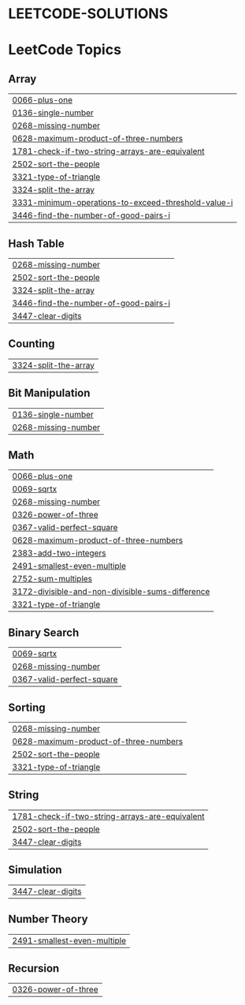# LEETCODE-SOLUTIONS
<!---LeetCode Topics Start-->
# LeetCode Topics
## Array
|  |
| ------- |
| [0066-plus-one](https://github.com/THIYAGARAAJAN/LEETCODE-SOLUTIONS/tree/master/0066-plus-one) |
| [0136-single-number](https://github.com/THIYAGARAAJAN/LEETCODE-SOLUTIONS/tree/master/0136-single-number) |
| [0268-missing-number](https://github.com/THIYAGARAAJAN/LEETCODE-SOLUTIONS/tree/master/0268-missing-number) |
| [0628-maximum-product-of-three-numbers](https://github.com/THIYAGARAAJAN/LEETCODE-SOLUTIONS/tree/master/0628-maximum-product-of-three-numbers) |
| [1781-check-if-two-string-arrays-are-equivalent](https://github.com/THIYAGARAAJAN/LEETCODE-SOLUTIONS/tree/master/1781-check-if-two-string-arrays-are-equivalent) |
| [2502-sort-the-people](https://github.com/THIYAGARAAJAN/LEETCODE-SOLUTIONS/tree/master/2502-sort-the-people) |
| [3321-type-of-triangle](https://github.com/THIYAGARAAJAN/LEETCODE-SOLUTIONS/tree/master/3321-type-of-triangle) |
| [3324-split-the-array](https://github.com/THIYAGARAAJAN/LEETCODE-SOLUTIONS/tree/master/3324-split-the-array) |
| [3331-minimum-operations-to-exceed-threshold-value-i](https://github.com/THIYAGARAAJAN/LEETCODE-SOLUTIONS/tree/master/3331-minimum-operations-to-exceed-threshold-value-i) |
| [3446-find-the-number-of-good-pairs-i](https://github.com/THIYAGARAAJAN/LEETCODE-SOLUTIONS/tree/master/3446-find-the-number-of-good-pairs-i) |
## Hash Table
|  |
| ------- |
| [0268-missing-number](https://github.com/THIYAGARAAJAN/LEETCODE-SOLUTIONS/tree/master/0268-missing-number) |
| [2502-sort-the-people](https://github.com/THIYAGARAAJAN/LEETCODE-SOLUTIONS/tree/master/2502-sort-the-people) |
| [3324-split-the-array](https://github.com/THIYAGARAAJAN/LEETCODE-SOLUTIONS/tree/master/3324-split-the-array) |
| [3446-find-the-number-of-good-pairs-i](https://github.com/THIYAGARAAJAN/LEETCODE-SOLUTIONS/tree/master/3446-find-the-number-of-good-pairs-i) |
| [3447-clear-digits](https://github.com/THIYAGARAAJAN/LEETCODE-SOLUTIONS/tree/master/3447-clear-digits) |
## Counting
|  |
| ------- |
| [3324-split-the-array](https://github.com/THIYAGARAAJAN/LEETCODE-SOLUTIONS/tree/master/3324-split-the-array) |
## Bit Manipulation
|  |
| ------- |
| [0136-single-number](https://github.com/THIYAGARAAJAN/LEETCODE-SOLUTIONS/tree/master/0136-single-number) |
| [0268-missing-number](https://github.com/THIYAGARAAJAN/LEETCODE-SOLUTIONS/tree/master/0268-missing-number) |
## Math
|  |
| ------- |
| [0066-plus-one](https://github.com/THIYAGARAAJAN/LEETCODE-SOLUTIONS/tree/master/0066-plus-one) |
| [0069-sqrtx](https://github.com/THIYAGARAAJAN/LEETCODE-SOLUTIONS/tree/master/0069-sqrtx) |
| [0268-missing-number](https://github.com/THIYAGARAAJAN/LEETCODE-SOLUTIONS/tree/master/0268-missing-number) |
| [0326-power-of-three](https://github.com/THIYAGARAAJAN/LEETCODE-SOLUTIONS/tree/master/0326-power-of-three) |
| [0367-valid-perfect-square](https://github.com/THIYAGARAAJAN/LEETCODE-SOLUTIONS/tree/master/0367-valid-perfect-square) |
| [0628-maximum-product-of-three-numbers](https://github.com/THIYAGARAAJAN/LEETCODE-SOLUTIONS/tree/master/0628-maximum-product-of-three-numbers) |
| [2383-add-two-integers](https://github.com/THIYAGARAAJAN/LEETCODE-SOLUTIONS/tree/master/2383-add-two-integers) |
| [2491-smallest-even-multiple](https://github.com/THIYAGARAAJAN/LEETCODE-SOLUTIONS/tree/master/2491-smallest-even-multiple) |
| [2752-sum-multiples](https://github.com/THIYAGARAAJAN/LEETCODE-SOLUTIONS/tree/master/2752-sum-multiples) |
| [3172-divisible-and-non-divisible-sums-difference](https://github.com/THIYAGARAAJAN/LEETCODE-SOLUTIONS/tree/master/3172-divisible-and-non-divisible-sums-difference) |
| [3321-type-of-triangle](https://github.com/THIYAGARAAJAN/LEETCODE-SOLUTIONS/tree/master/3321-type-of-triangle) |
## Binary Search
|  |
| ------- |
| [0069-sqrtx](https://github.com/THIYAGARAAJAN/LEETCODE-SOLUTIONS/tree/master/0069-sqrtx) |
| [0268-missing-number](https://github.com/THIYAGARAAJAN/LEETCODE-SOLUTIONS/tree/master/0268-missing-number) |
| [0367-valid-perfect-square](https://github.com/THIYAGARAAJAN/LEETCODE-SOLUTIONS/tree/master/0367-valid-perfect-square) |
## Sorting
|  |
| ------- |
| [0268-missing-number](https://github.com/THIYAGARAAJAN/LEETCODE-SOLUTIONS/tree/master/0268-missing-number) |
| [0628-maximum-product-of-three-numbers](https://github.com/THIYAGARAAJAN/LEETCODE-SOLUTIONS/tree/master/0628-maximum-product-of-three-numbers) |
| [2502-sort-the-people](https://github.com/THIYAGARAAJAN/LEETCODE-SOLUTIONS/tree/master/2502-sort-the-people) |
| [3321-type-of-triangle](https://github.com/THIYAGARAAJAN/LEETCODE-SOLUTIONS/tree/master/3321-type-of-triangle) |
## String
|  |
| ------- |
| [1781-check-if-two-string-arrays-are-equivalent](https://github.com/THIYAGARAAJAN/LEETCODE-SOLUTIONS/tree/master/1781-check-if-two-string-arrays-are-equivalent) |
| [2502-sort-the-people](https://github.com/THIYAGARAAJAN/LEETCODE-SOLUTIONS/tree/master/2502-sort-the-people) |
| [3447-clear-digits](https://github.com/THIYAGARAAJAN/LEETCODE-SOLUTIONS/tree/master/3447-clear-digits) |
## Simulation
|  |
| ------- |
| [3447-clear-digits](https://github.com/THIYAGARAAJAN/LEETCODE-SOLUTIONS/tree/master/3447-clear-digits) |
## Number Theory
|  |
| ------- |
| [2491-smallest-even-multiple](https://github.com/THIYAGARAAJAN/LEETCODE-SOLUTIONS/tree/master/2491-smallest-even-multiple) |
## Recursion
|  |
| ------- |
| [0326-power-of-three](https://github.com/THIYAGARAAJAN/LEETCODE-SOLUTIONS/tree/master/0326-power-of-three) |
<!---LeetCode Topics End-->